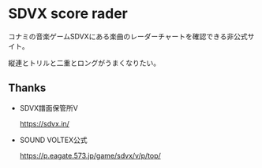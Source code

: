 # SDVX score rader

コナミの音楽ゲームSDVXにある楽曲のレーダーチャートを確認できる非公式サイト。

縦連とトリルと二重とロングがうまくなりたい。


## Thanks

* SDVX譜面保管所V

    https://sdvx.in/

* SOUND VOLTEX公式

    https://p.eagate.573.jp/game/sdvx/v/p/top/
